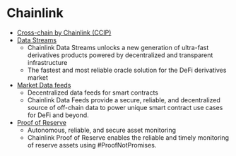 # Chainlink

- [Cross-chain by Chainlink (CCIP)](https://chain.link/cross-chain)
- [Data Streams](https://chain.link/data-streams)
  - Chainlink Data Streams unlocks a new generation of ultra-fast derivatives products powered by decentralized and transparent infrastructure
  - The fastest and most reliable oracle solution for the DeFi derivatives market
- [Market Data feeds](https://chain.link/data-feeds)
  - Decentralized data feeds for smart contracts
  - Chainlink Data Feeds provide a secure, reliable, and decentralized source of off-chain data to power unique smart contract use cases for DeFi and beyond.
- [Proof of Reserve](https://chain.link/proof-of-reserve)
  - Autonomous, reliable, and secure asset monitoring
  - Chainlink Proof of Reserve enables the reliable and timely monitoring of reserve assets using #ProofNotPromises.
